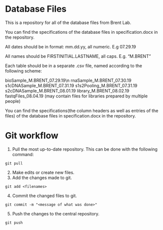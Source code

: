 # Database Files

This is a repository for all of the database files from Brent Lab.

You can find the specifications of the database files in specification.docx in the repository.

All dates should be in format: mm.dd.yy, all numeric. E.g 07.29.19

All names should be FIRSTINITIAL.LASTNAME, all caps. E.g. “M.BRENT”

Each table should be in a separate .csv file, named according to the following scheme:

bioSample_M.BRENT_07.29.19\n
rnaSample_M.BRENT_07.30.19
s1cDNASample_M.BRENT_07.31.19
s1s2Pooling_M.BRENT_07.31.19
s2cDNASample_M.BRENT_08.01.19
library_M.BRENT_08.02.19
fastqFiles_08.04.19 (may contain files for libraries prepared by multiple people)

You can find the specifications(the column headers as well as entries of the files) of the database files in specification.docx in the repository.

# Git workflow

1. Pull the most up-to-date repository. This can be done with the following command: 
```
git pull
```
2. Make edits or create new files.
3. Add the changes made to git.
```
git add <filenames>
```
4. Commit the changed files to git. 
```
git commit -m "<message of what was done>"
```
5. Push the changes to the central repository.
```
git push
```